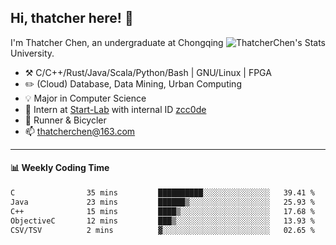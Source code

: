 ## Hi, thatcher here! :wave:

<img align="right" src="https://github-readme-stats.vercel.app/api?username=thatcherchen&title_color=333&text_color=777" alt="ThatcherChen's Stats" >

I'm Thatcher Chen, an undergraduate at Chongqing University.

- :hammer_and_pick:  C/C++/Rust/Java/Scala/Python/Bash | GNU/Linux | FPGA
- :pencil2:  (Cloud) Database, Data Mining, Urban Computing
- :bulb:   Major in Computer Science
- :telescope:  Intern at [Start-Lab](https://github.com/Spatio-Temporal-Lab) with internal ID [zcc0de](https://github.com/zcc0de)
- :seedling:  Runner & Bicycler
- :mailbox: thatcherchen@163.com

---

#### :bar_chart: Weekly Coding Time

<!--START_SECTION:waka-->

```txt
C                35 mins         ██████████░░░░░░░░░░░░░░░   39.41 %
Java             23 mins         ██████▒░░░░░░░░░░░░░░░░░░   25.93 %
C++              15 mins         ████▒░░░░░░░░░░░░░░░░░░░░   17.68 %
ObjectiveC       12 mins         ███▒░░░░░░░░░░░░░░░░░░░░░   13.93 %
CSV/TSV          2 mins          ▓░░░░░░░░░░░░░░░░░░░░░░░░   02.65 %
```

<!--END_SECTION:waka-->
